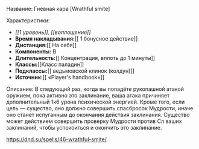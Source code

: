 Название: Гневная кара \[Wrathful smite] 

Характеристики:
- *[[1 уровень]], [[воплощение]]*
- **Время накладывания:**[[ 1 бонусное действие]]
- **Дистанция:**[[ На себя]]
- **Компоненты:** В
- **Длительность:**[[ Концентрация, вплоть до 1 минуты]]
- **Классы:**[[Класс  паладин]]
- **Подклассы:**[[ ведьмовской клинок (колдун)]]
- **Источник:**[[ «Player's handbook»]]

Описание:
В следующий раз, когда вы попадёте рукопашной атакой оружием, пока активно это заклинание, ваша атака причиняет дополнительный 1к6 урона психической энергией. Кроме того, если цель — существо, оно должно совершить спасбросок Мудрости, иначе оно станет испуганным до окончания действия заклинания. Существо может действием совершить проверку Мудрости против Сл ваших заклинаний, чтобы успокоиться и окончить это заклинание.

https://dnd.su/spells/46-wrathful-smite/